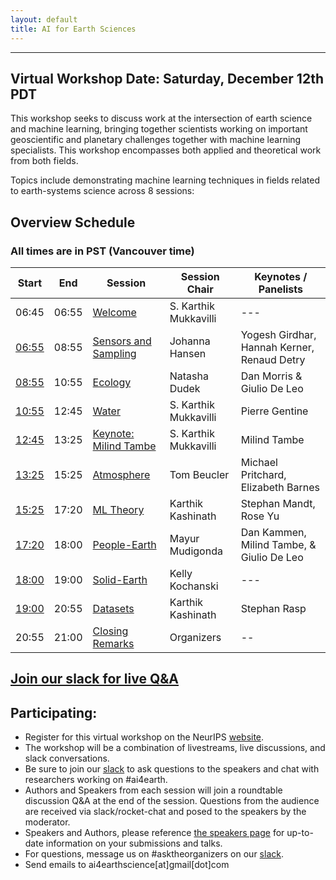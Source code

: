 ```yaml
---
layout: default
title: AI for Earth Sciences
---
```

---
## Virtual Workshop Date: Saturday, December 12th PDT    

This workshop seeks to discuss work at the intersection of earth science and machine learning, bringing together scientists working on important geoscientific and planetary challenges together with machine learning specialists. This workshop encompasses both applied and theoretical work from both fields. 

Topics include demonstrating machine learning techniques in fields related to earth-systems science across 8 sessions:

## Overview Schedule 
### All times are in PST (Vancouver time)
| Start | End | Session | Session Chair | Keynotes / Panelists  |   
| ---- | ---- | --------- | ------------------- |  --------------------------- | 
| 06:45 | 06:55 | [Welcome](https://ai4earthscience.github.io/neurips-2020-workshop/schedules#welcome)  | S. Karthik Mukkavilli | --- |  
| [06:55](https://calendar.google.com/event?action=TEMPLATE&tmeid=MzBncW5hZGphamNhcTM0NWlrOXJwZWRpYzYgYWk0ZWFydGhzY2llbmNlQG0&tmsrc=ai4earthscience%40gmail.com) | 08:55 | [Sensors and Sampling](https://ai4earthscience.github.io/neurips-2020-workshop/schedules#sensors) | Johanna Hansen | Yogesh Girdhar, Hannah Kerner, Renaud Detry |   
| [08:55](https://calendar.google.com/event?action=TEMPLATE&tmeid=MGx1ajVkdDBidGt0aThmZ2NvZ291dWczcWMgYWk0ZWFydGhzY2llbmNlQG0&tmsrc=ai4earthscience%40gmail.com) | 10:55 | [Ecology](https://ai4earthscience.github.io/neurips-2020-workshop/schedules#ecology) | Natasha Dudek |  Dan Morris & Giulio De Leo |   
| [10:55](https://calendar.google.com/event?action=TEMPLATE&tmeid=MXRnczQzNjQ2NmJpN2ZwbWI0cmJvOWd0b2MgYWk0ZWFydGhzY2llbmNlQG0&tmsrc=ai4earthscience%40gmail.com) | 12:45 | [Water](https://ai4earthscience.github.io/neurips-2020-workshop/schedules#water) | S. Karthik Mukkavilli | Pierre Gentine  |   
| [12:45](https://calendar.google.com/event?action=TEMPLATE&tmeid=MGQwc2ViYWF2NmR1am40bnZsdWNvajl0a2kgYWk0ZWFydGhzY2llbmNlQG0&tmsrc=ai4earthscience%40gmail.com) | 13:25 | [Keynote: Milind Tambe](https://ai4earthscience.github.io/neurips-2020-workshop/schedules#keynote)  | S. Karthik Mukkavilli | Milind Tambe |  
| [13:25](https://calendar.google.com/event?action=TEMPLATE&tmeid=NDMyOHRtMmtrazlrM3V1ZmlxODV1N3JpajggYWk0ZWFydGhzY2llbmNlQG0&tmsrc=ai4earthscience%40gmail.com) | 15:25 | [Atmosphere](https://ai4earthscience.github.io/neurips-2020-workshop/schedules#atmosphere)  | Tom Beucler | Michael Pritchard, Elizabeth Barnes |  
| [15:25](https://calendar.google.com/event?action=TEMPLATE&tmeid=NGx1ZTNwanZuc3RnOTltYnNwZmV0bm51aWEgYWk0ZWFydGhzY2llbmNlQG0&tmsrc=ai4earthscience%40gmail.com) | 17:20 | [ML Theory](#theory) | Karthik Kashinath | Stephan Mandt, Rose Yu |  
| [17:20](https://calendar.google.com/event?action=TEMPLATE&tmeid=MDZhdDFtNmRwamd2NnRpdmJiaGZlbnFjZTEgYWk0ZWFydGhzY2llbmNlQG0&tmsrc=ai4earthscience%40gmail.com) | 18:00 | [People-Earth](https://ai4earthscience.github.io/neurips-2020-workshop/schedules#people-earth)          | Mayur Mudigonda | Dan Kammen, Milind Tambe, & Giulio De Leo  |  
| [18:00](https://calendar.google.com/event?action=TEMPLATE&tmeid=NWo0NGNibDY5a3A2dWdiZ2kwcDZ2cWUwb2QgYWk0ZWFydGhzY2llbmNlQG0&tmsrc=ai4earthscience%40gmail.com) | 19:00 | [Solid-Earth](#solid-earth)            | Kelly Kochanski | --- |   
| [19:00](https://calendar.google.com/event?action=TEMPLATE&tmeid=MmlkYWM2Ym4wb284cWtyN3NnaDdlMzk0OWogYWk0ZWFydGhzY2llbmNlQG0&tmsrc=ai4earthscience%40gmail.com) | 20:55 | [Datasets](https://ai4earthscience.github.io/neurips-2020-workshop/schedules#datasets)            | Karthik Kashinath | Stephan Rasp |  
| 20:55 | 21:00 | [Closing Remarks](https://ai4earthscience.github.io/neurips-2020-workshop/schedules#closing)                  | Organizers  | -- |   

## [Join our slack for live Q&A](https://join.slack.com/t/ai4earth/shared_invite/zt-jkg0i982-VYRAd0HbjCG_6970Hcqfwg)  


## Participating:

- Register for this virtual workshop on the NeurIPS [website](https://nips.cc/Register/view-registration). 
- The workshop will be a combination of livestreams, live discussions, and slack conversations. 
- Be sure to join our [slack](https://join.slack.com/t/ai4earth/shared_invite/zt-jkg0i982-VYRAd0HbjCG_6970Hcqfwg) to ask questions to the speakers and chat with researchers working on #ai4earth.  
- Authors and Speakers from each session will join a roundtable discussion Q&A at the end of the session. Questions from the audience are received via slack/rocket-chat and posed to the speakers by the moderator.   
- Speakers and Authors, please reference [the speakers page](https://ai4earthscience.github.io/neurips-2020-workshop/speakers) for up-to-date information on your submissions and talks. 
- For questions, message us on #asktheorganizers on our [slack](https://join.slack.com/t/ai4earth/shared_invite/zt-jkg0i982-VYRAd0HbjCG_6970Hcqfwg). 
- Send emails to ai4earthscience[at]gmail[dot]com


